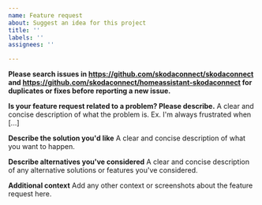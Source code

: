 ```yaml
---
name: Feature request
about: Suggest an idea for this project
title: ''
labels: ''
assignees: ''

---
```


**Please search issues in https://github.com/skodaconnect/skodaconnect and https://github.com/skodaconnect/homeassistant-skodaconnect for duplicates or fixes before reporting a new issue.**

**Is your feature request related to a problem? Please describe.**
A clear and concise description of what the problem is. Ex. I'm always frustrated when [...]

**Describe the solution you'd like**
A clear and concise description of what you want to happen.

**Describe alternatives you've considered**
A clear and concise description of any alternative solutions or features you've considered.

**Additional context**
Add any other context or screenshots about the feature request here.
